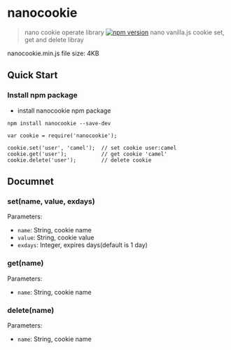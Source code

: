 # nanocookie
> nano cookie operate library
[![npm version](https://badge.fury.io/js/nanocookie.svg)](https://badge.fury.io/js/nanocookie)
nano vanilla.js cookie set, get and delete libray

nanocookie.min.js file size: 4KB

## Quick Start

### Install npm package
* install nanocookie npm package
```
npm install nanocookie --save-dev

var cookie = require('nanocookie');

cookie.set('user', 'camel');  // set cookie user:camel
cookie.get('user');           // get cookie 'camel'
cookie.delete('user');        // delete cookie
```

## Documnet
### set(name, value, exdays)
Parameters:</br>
* `name`: String, cookie name
* `value`: String, cookie value
* `exdays`: Integer, expires days(default is 1 day)

### get(name)
Parameters:</br>
* `name`: String, cookie name

### delete(name)
Parameters:</br>
* `name`: String, cookie name